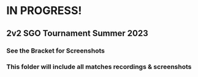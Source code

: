 # IN PROGRESS!

## 2v2 SGO Tournament Summer 2023

### See the Bracket for Screenshots

### This folder will include all matches recordings & screenshots
